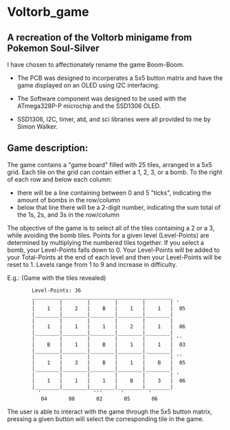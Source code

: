 # Voltorb_game
## A recreation of the Voltorb minigame from Pokemon Soul-Silver

I have chosen to affectionately rename the game Boom-Boom.

- The PCB was designed to incorperates a 5x5 button matrix and have the game displayed on an OLED using I2C interfacing. 

- The Software component was designed to be used with the ATmega328P-P microchip and the SSD1306 OLED.

- SSD1306, I2C, timer, atd, and sci libraries were all provided to me by Simon Walker.


## Game description:
The game contains a "game board" filled with 25 tiles, arranged in a 5x5 grid. 
Each tile on the grid can contain either a 1, 2, 3, or a bomb.
To the right of each row and below each column: 
  - there will be a line containing between 0 and 5 "ticks", indicating the amount of bombs in the row/column
  - below that line there will be a 2-digit number, indicating the sum total of the 1s, 2s, and 3s in the row/column

The objective of the game is to select all of the tiles containing a 2 or a 3, while avoiding the bomb tiles. Points 
for a given level (Level-Points) are determined by multiplying the numbered tiles together. If you select a bomb, your Level-Points 
falls down to 0. Your Level-Points will be added to your Total-Points at the end of each level and then your 
Level-Points will be reset to 1. Levels range from 1 to 9 and increase in difficulty.
  
E.g.: (Game with the tiles revealed)
```
        Level-Points: 36
        ______________________________________________
        |        |        |        |        |        | '
        |    1   |    2   |    B   |    1   |    1   |  05
        |________|________|________|________|________|        
        |        |        |        |        |        | 
        |    1   |    1   |    1   |    2   |    1   |  06
        |________|________|________|________|________|
        |        |        |        |        |        | ''
        |    B   |    1   |    B   |    1   |    1   |  03
        |________|________|________|________|________|
        |        |        |        |        |        | ''
        |    1   |    3   |    B   |    1   |    B   |  05
        |________|________|________|________|________|
        |        |        |        |        |        | '
        |    1   |    1   |    1   |    B   |    3   |  06
        |________|________|________|________|________|
          '                 '''      '        '
           04       08       02       05       06
```
  
  
The user is able to interact with the game through the 5x5 button matrix, pressing a given button will select the corresponding tile in the game.





  
